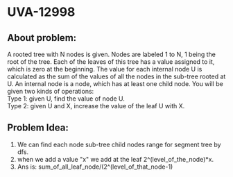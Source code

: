 # UVA-12998

## About problem:  
A rooted tree with N nodes is given. Nodes are labeled 1 to N, 1 being the root of the tree. Each of the leaves of this tree has a value assigned to it, which is zero at the beginning. The value for each internal node U is calculated as the sum of the values of all the nodes in the sub-tree rooted at U. An internal node is a node, which has at least one child node. You will be given two kinds of operations:   
 Type 1: given U, find the value of node U.   
Type 2: given U and X, increase the value of the leaf U with X.
  

## Problem Idea:  

 1. We can find each node sub-tree child nodes range for segment tree  by  dfs.
 2. when we add a value "x" we add at the leaf 2^(level_of_the_node)*x.
 3. Ans is: sum_of_all_leaf_node/(2^(level_of_that_node-1)
<!--stackedit_data:
eyJoaXN0b3J5IjpbNjIxNDI2MDM0XX0=
-->